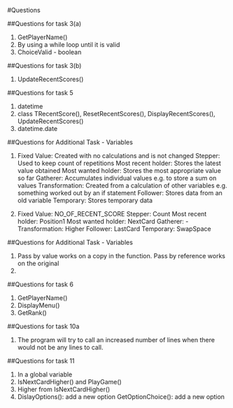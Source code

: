 #Questions

##Questions for task 3(a)

1. GetPlayerName()
2. By using a while loop until it is valid
3. ChoiceValid - boolean

##Questions for task 3(b)

1. UpdateRecentScores()

##Questions for task 5

1. datetime
2. class TRecentScore(), ResetRecentScores(), DisplayRecentScores(), UpdateRecentScores()
3. datetime.date

##Questions for Additional Task - Variables

1. Fixed Value: Created with no calculations and is not changed
   Stepper: Used to keep count of repetitions
   Most recent holder: Stores the latest value obtained
   Most wanted holder: Stores the most appropriate value so far
   Gatherer: Accumulates individual values e.g. to store a sum on values
   Transformation: Created from a calculation of other variables e.g. something worked out by an if statement
   Follower: Stores data from an old variable
   Temporary: Stores temporary data
   
2. Fixed Value: NO_OF_RECENT_SCORE
   Stepper: Count
   Most recent holder: Position1
   Most wanted holder: NextCard
   Gatherer: -
   Transformation: Higher
   Follower: LastCard
   Temporary: SwapSpace

##Questions for Additional Task - Variables

1. Pass by value works on a copy in the function.
   Pass by reference works on the original
2. 
   
##Questions for task 6

1. GetPlayerName()
2. DisplayMenu()
3. GetRank()

##Questions for task 10a
1. The program will try to call an increased number of lines when there would not be any lines to call.

##Questions for task 11
1. In a global variable
2. IsNextCardHigher() and PlayGame()
3. Higher from IsNextCardHigher()
4. DislayOptions(): add a new option
   GetOptionChoice(): add a new option